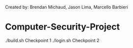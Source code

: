 Created by: Brendan Michaud, Jason Lima, Marcello Barbieri
# Computer-Security-Project
./build.sh Checkpoint 1
./login.sh Checkpoint 2
